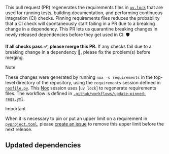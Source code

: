 This pull request (PR) regenerates the requirements files in [`uv.lock`] that are used for running tests, building documentation, and performing continuous integration (CI) checks. Pinning requirements files reduces the probability that a CI check will spontaneously start failing in a PR due to a breaking change in a dependency. This PR lets us quarantine breaking changes in newly released dependencies before they get used in CI. 🛡

**If all checks pass ✅, please merge this PR.** If any checks fail due to a breaking change in a dependency 🚨, please fix the problem(s) before merging.

> [!NOTE]
> These changes were generated by running `nox -s requirements` in the top-level directory of the repository, using the `requirements` session defined in [`noxfile.py`]. This [Nox] session uses \[`uv lock`\] to regenerate requirements files. The workflow is defined in [`.github/workflows/update-pinned-reqs.yml`].

> [!IMPORTANT]
> When it is necessary to pin or put an upper limit on a requirement in [`pyproject.toml`], please [create an issue] to remove this upper limit before the next release.

## Updated dependencies

[create an issue]: https://github.com/PlasmaPy/PlasmaPy/issues/new?title=Remove+upper+limit+on+version+of
[nox]: https://nox.thea.codes/en/stable/
[`.github/workflows/update-pinned-reqs.yml`]: https://github.com/PlasmaPy/PlasmaPy/blob/main/.github/workflows/update-pinned-reqs.yml
[`noxfile.py`]: https://github.com/PlasmaPy/PlasmaPy/blob/main/noxfile.py
[`pyproject.toml`]: https://github.com/PlasmaPy/PlasmaPy/blob/main/pyproject.toml
[`uv.lock`]: https://github.com/PlasmaPy/PlasmaPy/blob/main/uv.lock
